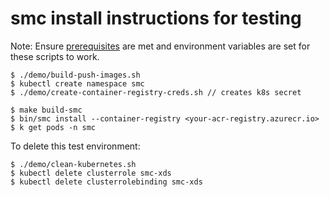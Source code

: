 # smc install instructions for testing

Note: Ensure [prerequisites](https://github.com/deislabs/smc/blob/master/DEMO.md#prerequisites) are met and environment variables are set for these scripts to work.

```console
$ ./demo/build-push-images.sh
$ kubectl create namespace smc
$ ./demo/create-container-registry-creds.sh // creates k8s secret

$ make build-smc
$ bin/smc install --container-registry <your-acr-registry.azurecr.io>
$ k get pods -n smc
```

To delete this test environment:
```console
$ ./demo/clean-kubernetes.sh
$ kubectl delete clusterrole smc-xds
$ kubectl delete clusterrolebinding smc-xds
```
